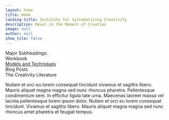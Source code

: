 ```yaml
---
layout: home
title: Home
landing-title: Institute for Systematizing Creativity
description: Revel in the Moment of Creation
image: null
author: null
show_tile: false
---
```



Major Subheadings:  
Workbook  
<a href="https://jeremynixon.github.io/creativity/2018/06/09/systematizing-creativity-models-and-techniques.html">Models and Techniques</a>  
Blog Posts  
The Creativity Literature


Nullam et orci eu lorem consequat tincidunt vivamus et sagittis libero. Mauris aliquet magna magna sed nunc rhoncus pharetra. Pellentesque condimentum sem. In efficitur ligula tate urna. Maecenas laoreet massa vel lacinia pellentesque lorem ipsum dolor. Nullam et orci eu lorem consequat tincidunt. Vivamus et sagittis libero. Mauris aliquet magna magna sed nunc rhoncus amet pharetra et feugiat tempus.
